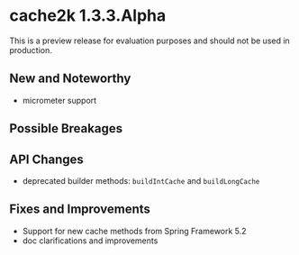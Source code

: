 # cache2k 1.3.3.Alpha

This is a preview release for evaluation purposes and should not be used in production.

## New and Noteworthy

- micrometer support

## Possible Breakages

## API Changes 

- deprecated builder methods: `buildIntCache` and `buildLongCache`

## Fixes and Improvements

- Support for new cache methods from Spring Framework 5.2
- doc clarifications and improvements
